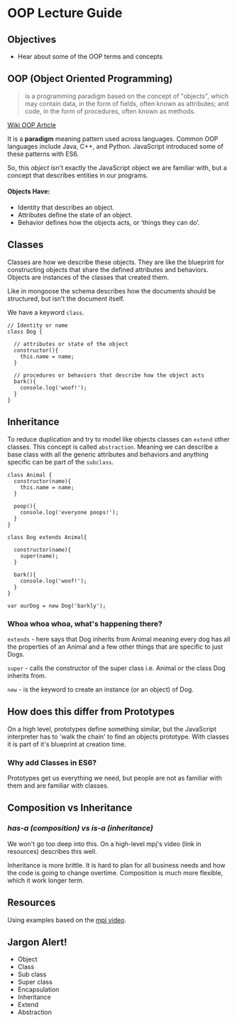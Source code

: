 # OOP Lecture Guide
## Objectives
- Hear about some of the OOP terms and concepts

## OOP (Object Oriented Programming)

> is a programming paradigm based on the concept of "objects", which may contain data, in the form of fields, often known as attributes; and code, in the form of procedures, often known as methods.

[Wiki OOP Article](https://en.wikipedia.org/wiki/Object-oriented_programming)

It is a **paradigm** meaning pattern used across languages. Common OOP languages include Java, C++, and Python. JavaScript introduced some of these patterns with ES6.

So, this *object* isn't exactly the JavaScript object we are familiar with, but a concept that describes entities in our programs. 

#### Objects Have:

- Identity that describes an object. 
- Attributes define the state of an object. 
- Behavior defines how the objects acts, or ‘things they can do’.

## Classes
Classes are how we describe these objects. They are like the blueprint for constructing objects that share the defined attributes and behaviors. Objects are instances of the classes that created them.

Like in mongoose the schema describes how the documents should be structured, but isn't the document itself.

We have a keyword `class`.

```
// Identity or name
class Dog {

  // attributes or state of the object
  constructor(){
    this.name = name;
  }
  
  // procedures or behaviors that describe how the object acts
  bark(){
    console.log('woof!');
  }
}
```

## Inheritance 
To reduce duplication and try to model like objects classes can `extend` other classes. This concept is called `abstraction`. Meaning we can describe a base class with all the generic attributes and behaviors and anything specific can be part of the `subclass`.

```
class Animal {
  constructor(name){
    this.name = name;
  }

  poop(){
    console.log('everyone poops!');
  }
}

class Dog extends Animal{

  constructor(name){
    super(name);
  }

  bark(){
    console.log('woof!');
  }
}

var ourDog = new Dog('barkly');

```

### Whoa whoa whoa, what's happening there?

`extends` - here says that Dog inherits from Animal meaning every dog has all the properties of an Animal and a few other things that are specific to just Dogs.

`super` - calls the constructor of the super class i.e. Animal or the class Dog inherits from.

`new` - is the keyword to create an instance (or an object) of Dog.

## How does this differ from Prototypes
On a high level, prototypes define something similar, but the JavaScript interpreter has to 'walk the chain' to find an objects prototype. With classes it is part of it's blueprint at creation time. 

### Why add Classes in ES6?
Prototypes get us everything we need, but people are not as familiar with them and are familiar with classes. 

## Composition vs Inheritance
### *has-a (composition) vs is-a (inheritance)*

We won't go too deep into this. On a high-level mpj's video (link in resources) describes this well.

Inheritance is more brittle. It is hard to plan for all business needs and how the code is going to change overtime. Composition is much more flexible, which it work longer term.

## Resources
Using examples based on the [mpj video](https://www.youtube.com/watch?v=wfMtDGfHWpA).

## Jargon Alert!
- Object
- Class
- Sub class
- Super class
- Encapsulation 
- Inheritance 
- Extend
- Abstraction